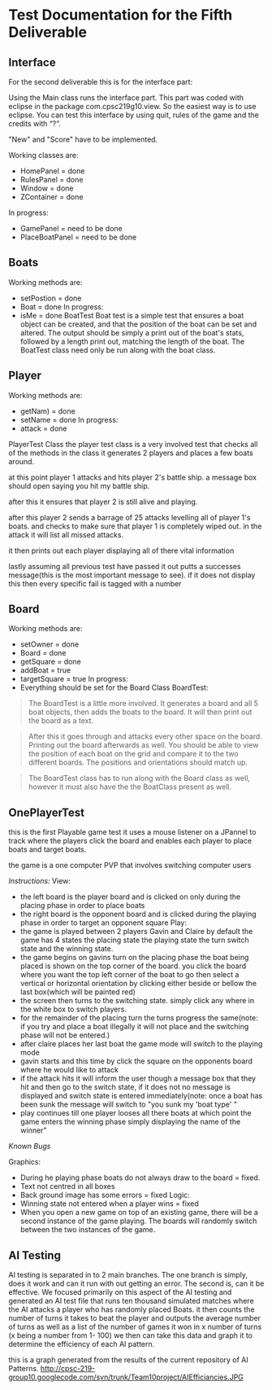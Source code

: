 # Test Documentation for the Fifth Deliverable #


## Interface ##
For the second deliverable this is for the interface part:

Using the Main class runs the interface part. This part was coded with eclipse in the package com.cpsc219g10.view. So the easiest way is to use eclipse.
You can test this interface by using quit, rules of the game and the credits with “?”.

"New" and "Score" have to be implemented.

Working classes are:
  * HomePanel = done
  * RulesPanel = done
  * Window = done
  * ZContainer = done

In progress:
  * GamePanel = need to be done
  * PlaceBoatPanel = need to be done

## Boats ##


Working methods are:
  * setPostion = done
  * Boat = done
In progress:
  * isMe = done
BoatTest
Boat test is a simple test that ensures a boat object can be created, and that the position of the boat can be set and altered.
The output should be simply a print out of the boat's stats, followed by a length print out, matching the length of the boat.
The BoatTest class need only be run along with the boat class.

## Player ##


Working methods are:
  * getNam) = done
  * setName = done
In progress:
  * attack = done

PlayerTest Class
the player test class is a very involved test that checks all of the methods in the class
it generates 2 players and places a few boats around.

at this point player 1 attacks and hits player 2's battle ship. a message box should open saying you hit my battle ship.

after this it ensures that player 2 is still alive and playing.

after this player 2 sends a barrage of 25 attacks levelling all of player 1's boats. and checks to make sure that player 1 is completely wiped out. in the attack it will list all missed attacks.

it then prints out each player displaying all of there vital information

lastly assuming all previous test have passed it out putts a successes message(this is the most important message to see). if it does not display this then every specific fail is tagged with a number
## Board ##


Working methods are:
  * setOwner = done
  * Board = done
  * getSquare = done
  * addBoat = true
  * targetSquare = true
In progress:
  * Everything should be set for the Board Class
BoardTest:
> The BoardTest is a little more involved. It generates a board and all 5 boat objects, then adds the boats to the board. It will then print out the board as a text.

> After this it goes through and attacks every other space on the board. Printing out the board afterwards as well.
> You should be able to view the position of each boat on the grid and compare it to the two different boards. The positions and orientations should match up.

> The BoardTest class has to run along with the Board class as well, however it must also have the the BoatClass present as well.

## OnePlayerTest ##
this is the first Playable game test it uses a mouse listener on a JPannel to track where the players click the board and enables each player to place boats and target boats.

the game is a one computer PVP that involves switching computer users

_Instructions:_
View:
  * the left board is the player board and is clicked on only during the placing phase in order to place boats
  * the right board is the opponent board and is clicked during the playing phase in order to target an opponent square
Play:
  * the game is played between 2 players Gavin and Claire by default  the game has 4 states the placing state the playing state the turn switch state and the winning state.
  * the game begins on gavins turn on the placing phase the boat being placed is shown on the top corner of the board. you click the board where you want the top left corner of the boat to go then select a vertical or horizontal orientation by clicking either beside or bellow the last box(which will be painted red)
  * the screen then turns to the switching state. simply click any where in the white box to switch players.
  * for the remainder of the placing turn the turns progress the same(note: if you try and place a boat illegally it will not place and the switching phase will not be entered.)
  * after claire places her last boat the game mode will switch to the playing mode
  * gavin starts and this time by click the square on the opponents board where he would like to attack
  * if the attack hits it will inform the user though a message box that they hit and then go to the switch state, if it does not no message is displayed and switch state is entered immediately(note: once a boat has been sunk the message will switch to "you sunk my 'boat type' "
  * play continues till one player looses all there boats at which point the game enters the winning phase simply displaying the name of the winner"

_Known Bugs_

Graphics:
  * During he playing phase boats do not always draw to the board = fixed.
  * Text not centred in all boxes
  * Back ground image has some errors = fixed
Logic:
  * Winning state not entered when a player wins = fixed
  * When you open a new game on top of an existing game, there will be a second instance of the game playing. The boards will randomly switch between the two instances of the game.

## AI Testing ##

AI testing is separated in to 2 main branches. The one branch is simply, does it work and can it run with out getting an error. The second is, can it be effective. We focused primarily on this aspect of the AI testing and generated an AI test file that runs ten thousand simulated matches where the AI attacks a player who has randomly placed Boats. it then counts the number of turns it takes to beat the player and outputs the average number of turns as well as a list of the number of games it won in x number of turns (x being a number from 1- 100) we then can take this data and graph it to determine the efficiency of each AI pattern.

this is a graph generated from the results of the current repository of AI Patterns.
http://cpsc-219-group10.googlecode.com/svn/trunk/Team10project/AIEfficiancies.JPG